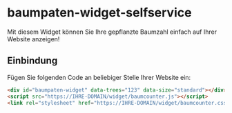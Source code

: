 # baumpaten-widget-selfservice


Mit diesem Widget können Sie Ihre gepflanzte Baumzahl einfach auf Ihrer Website anzeigen!

## Einbindung

Fügen Sie folgenden Code an beliebiger Stelle Ihrer Website ein:

```html
<div id="baumpaten-widget" data-trees="123" data-size="standard"></div>
<script src="https://IHRE-DOMAIN/widget/baumcounter.js"></script>
<link rel="stylesheet" href="https://IHRE-DOMAIN/widget/baumcounter.css">

